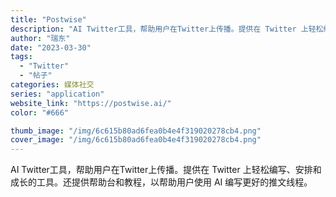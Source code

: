 ```yaml
---
title: "Postwise"
description: "AI Twitter工具，帮助用户在Twitter上传播。提供在 Twitter 上轻松编写、安排和成长的工具。还提供帮"
author: "瑞东"
date: "2023-03-30"
tags:
  - "Twitter"
  - "帖子"
categories: 媒体社交
series: "application"
website_link: "https://postwise.ai/"
color: "#666"

thumb_image: "/img/6c615b80ad6fea0b4e4f319020278cb4.png"
cover_image: "/img/6c615b80ad6fea0b4e4f319020278cb4.png"
---
```


AI Twitter工具，帮助用户在Twitter上传播。提供在 Twitter 上轻松编写、安排和成长的工具。还提供帮助台和教程，以帮助用户使用 AI 编写更好的推文线程。